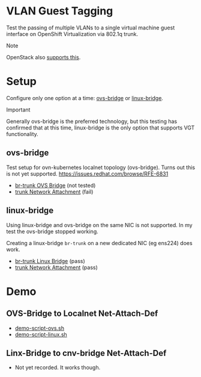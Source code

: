 # VLAN Guest Tagging

Test the passing of multiple VLANs to a single virtual machine guest interface on OpenShift Virtualization via 802.1q trunk.

> [!NOTE]
> OpenStack also [supports this](https://docs.redhat.com/en/documentation/red_hat_openstack_services_on_openshift/18.0/html/managing_networking_resources/vlan-aware-instances_rhoso-mngnet#vlan-aware-instances_rhoso-mngnet).

# Setup

Configure only one option at a time: [ovs-bridge](overlays/ovs-bridge) or [linux-bridge](overlays/linux-bridge).

> [!IMPORTANT]
> Generally ovs-bridge is the preferred technology, but this testing has confirmed that at this time, linux-bridge is the only option that supports VGT functionality.

## ovs-bridge

Test setup for ovn-kubernetes localnet topology (ovs-bridge). Turns out this is not yet supported. https://issues.redhat.com/browse/RFE-6831

* [br-trunk OVS Bridge](components/br-trunk/ovs-bridge/) (not tested)
* [trunk Network Attachment](components/trunk/ovs-bridge/) (fail)

## linux-bridge

Using linux-bridge and ovs-bridge on the same NIC is not supported. In my test the ovs-bridge stopped working.

Creating a linux-bridge `br-trunk` on a new dedicated NIC (eg ens224) does work.

* [br-trunk Linux Bridge](components/br-trunk/linux-bridge/) (pass)
* [trunk Network Attachment](components/trunk/linux-bridge/) (pass)

# Demo

## OVS-Bridge to Localnet Net-Attach-Def

<!-- * [![asciicast](https://asciinema.org/a/693745.svg)](https://asciinema.org/a/693745) -->
* [demo-script-ovs.sh](demo-script-ovs.sh)
* [demo-script-linux.sh](demo-script-linux.sh)

## Linx-Bridge to cnv-bridge Net-Attach-Def

* Not yet recorded. It works though.

